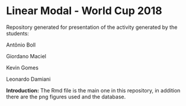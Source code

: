 # Linear Modal - World Cup 2018

Repository generated for presentation of the activity generated by the students:

Antônio Boll

Giordano Maciel

Kevin Gomes

Leonardo Damiani

**Introduction:** The Rmd file is the main one in this repository, in addition there are the png figures used and the database.
